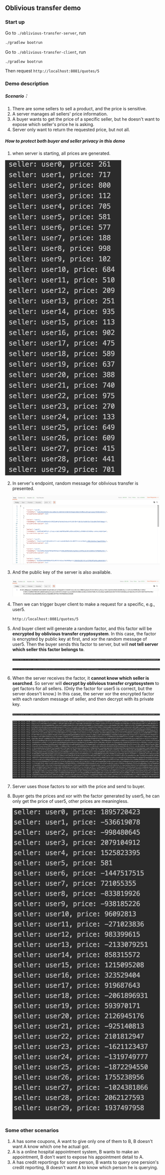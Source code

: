 ## Oblivious transfer demo

### Start up

Go to ``./oblivious-transfer-server``, run 

```bash
./gradlew bootrun
```

Go to ``./oblivious-transfer-client``, run 

```bash
./gradlew bootrun
```

Then request ``http://localhost:8081/quotes/5``

### Demo description

##### Scenario：

1. There are some sellers to sell a product, and the price is sensitive. 
2. A server manages all sellers' price information. 
3. A buyer wants to get the price of a specific seller, but he doesn't want to expose which seller's price he is asking.
4. Server only want to return the requested price, but not all. 

##### How to protect both buyer and seller privacy in this demo

1.  when server is starting, all prices are generated. 

   ![image-20200728115052830](./images/seller-init.png)

2. In server's endpoint, random message for oblivious transfer is presented. 

   ![image-20200728115133975](./images/random-msg-for-seller.png)

3. And the public key of the server is also available. 

   ![image-20200728115311149](./images/server-public-key.png)

4. Then we can trigger buyer client to make a request for a specific, e.g., user5. 

   ```bash
   http://localhost:8081/quotes/5
   ```

5. And buyer client will generate a random factor, and this factor will be **encrypted by oblivious transfer cryptosystem**. In this case, the factor is encrypted by public key at first, and xor the random message of user5. Then the buyer sends this factor to server, but will **not tell server which seller this factor belongs to**.

   ![image-20200728115550254](./images/factor-generated-by-buyer.png)

   ![image-20200728133821854](./images/search-factor.png)

6. When the server receives the factor, it **cannot know which seller is searched**. So server will **decrypt by oblivious transfer cryptosystem** to get factors for all sellers. (Only the factor for user5 is correct, but the server doesn't know.) In this case, the server xor the encrypted factor with each random message of seller, and then decrypt with its private key.

   ![image-20200728134046780](./images/receive-factor.png)

   ![image-20200728115931111](./images/factors-calculate-by-server.png)

7. Server uses those factors to xor with the price and send to buyer. 

8. Buyer gets the prices and xor with the factor generated by user5, he can only get the price of user5, other prices are meaningless.

   ![image-20200728120846553](./images/prices-got-by-buyer.png)

### Some other scenarios

1. A has some coupons, A want to give only one of them to B, B doesn't want A know which one he actual got.
2. A is a online hospital appointment system, B wants to make an appointment, B don't want to expose his appointment detail to A. 
3. A has credit reportings for some person, B wants to query one persion's credit reporting, B doesn't want A to know which person he is querying.